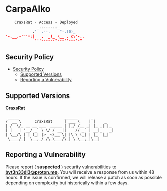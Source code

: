 # CarpaAlko
```python
    CraxsRat - Access - Deployed
              _..----.._    _
            .'  .--.    "-.(0)_
'-.__.-'"'=:|   ,  _)_ \__ . c\'-..
             '''------'---''---'-"
```

## Security Policy
- [Security Policy](https://github.com/byt3n33dl3/CarpaAlko/)
  - [Supported Versions](byt3n33dl3@proton.me)
  - [Reporting a Vulnerability](byt3n33dl3@proton.me)

## Supported Versions

**CraxsRat**
```shell
 _____                    ______      _         
/  __ \      CraxsRat     | ___ \    | |    _   
| /  \/_ __ __ ___  _____ | |_/ /__ _| |_ _| |_ 
| |   | '__/ _` \ \/ / __||    // _` | __|_   _|
| \__/\ | | (_| |>  <\__ \| |\ \ (_| | |_  |_|  
 \____/_|  \__,_/_/\_\___/\_| \_\__,_|\__|                                                      
```

## Reporting a Vulnerability

Please report ( **suspected** ) security vulnerabilities to
**[byt3n33dl3@proton.me](byt3n33dl3@proton.me)**. You will receive a response from
us within 48 hours. If the issue is confirmed, we will release a patch as soon
as possible depending on complexity but historically within a few days.
